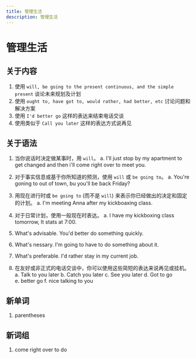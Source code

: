 ```yaml
---
title: 管理生活
description: 管理生活
---
```


# 管理生活

## 关于内容

1. 使用 `will, be going to the present continuous, and the simple present` 谈论未来规划及计划
2. 使用 `ought to, have got to, would rather, had better, etc` 讨论问题和解决方案
3. 使用 `I'd better go` 这样的表达来结束电话交谈
4. 使用类似于 `Call you later` 这样的表达方式说再见

## 关于语法

1. 当你说话时决定做某事时，用 `will`。
    a. I'll just stop by my apartment to get changed and then i'll come right over to meet you.

2. 对于事实信息或基于你所知道的预测，使用 `will` 或 `be going to`。
    a. You're goning to out of town, bu you'll be back Friday?

3. 用现在进行时或 `be going to` (而不是 `will`) 来表示你已经做出的决定和固定的计划。
    a. I'm meeting Anna after my kickboaxing class.

4. 对于日常计划，使用一般现在时表达。
    a. I have my kickboxing class tomorrow, It stats at 7:00.

5. What's advisable.  You'd better do something quickly.

6. What's nessary. I'm going to have to do something about it.

7. What's preferable. I'd rather stay in my current job.

8. 在友好或非正式的电话交谈中，你可以使用这些简短的表达来说再见或挂机。
    a. Talk to you later
    b. Catch you later
    c. See you later
    d. Got to go  
    e. better go
    f. nice talking to you

## 新单词

1. parentheses

## 新词组

1. come right over to do
